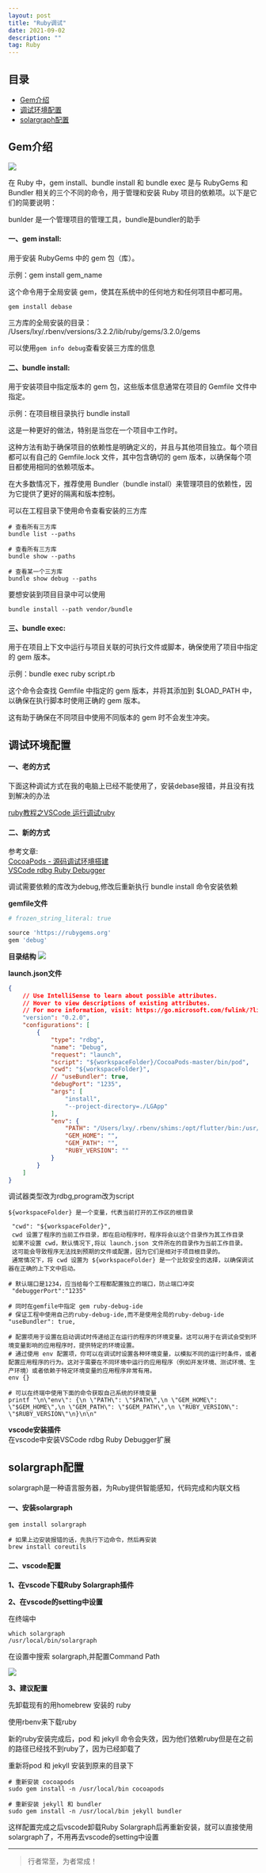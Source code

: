 ```yaml
---
layout: post
title: "Ruby调试"
date: 2021-09-02
description: ""
tag: Ruby
---
```




## 目录
* [Gem介绍](#content1)
* [调试环境配置](#content2)
* [solargraph配置](#content3)


<!-- ************************************************ -->
## <a id="content1">Gem介绍</a>

<img src="/images/project/14.png">

在 Ruby 中，gem install、bundle install 和 bundle exec 是与 RubyGems 和 Bundler 相关的三个不同的命令，用于管理和安装 Ruby 项目的依赖项。以下是它们的简要说明：

bunlder 是一个管理项目的管理工具，bundle是bundler的助手


#### **一、gem install:**

用于安装 RubyGems 中的 gem 包（库）。

示例：gem install gem_name

这个命令用于全局安装 gem，使其在系统中的任何地方和任何项目中都可用。

```shell
gem install debase
```

三方库的全局安装的目录：<br>
/Users/lxy/.rbenv/versions/3.2.2/lib/ruby/gems/3.2.0/gems

可以使用`gem info debug`查看安装三方库的信息


#### **二、bundle install:**

用于安装项目中指定版本的 gem 包，这些版本信息通常在项目的 Gemfile 文件中指定。

示例：在项目根目录执行 bundle install

这是一种更好的做法，特别是当您在一个项目中工作时。

这种方法有助于确保项目的依赖性是明确定义的，并且与其他项目独立。每个项目都可以有自己的 Gemfile.lock 文件，其中包含确切的 gem 版本，以确保每个项目都使用相同的依赖项版本。

在大多数情况下，推荐使用 Bundler（bundle install）来管理项目的依赖性，因为它提供了更好的隔离和版本控制。


可以在工程目录下使用命令查看安装的三方库
```shell
# 查看所有三方库
bundle list --paths

# 查看所有三方库
bundle show --paths

# 查看某一个三方库
bundle show debug --paths
```


要想安装到项目目录中可以使用
```
bundle install --path vendor/bundle
```

#### **三、bundle exec:**
用于在项目上下文中运行与项目关联的可执行文件或脚本，确保使用了项目中指定的 gem 版本。

示例：bundle exec ruby script.rb

这个命令会查找 Gemfile 中指定的 gem 版本，并将其添加到 $LOAD_PATH 中，以确保在执行脚本时使用正确的 gem 版本。

这有助于确保在不同项目中使用不同版本的 gem 时不会发生冲突。


<!-- ************************************************ -->
## <a id="content2">调试环境配置</a>

#### **一、老的方式**

下面这种调试方式在我的电脑上已经不能使用了，安装debase报错，并且没有找到解决的办法

<a href="https://www.jianshu.com/p/0f5a7a8293f5">ruby教程之VSCode 运行调试ruby</a>

#### **二、新的方式**

参考文章:<br>
<a href="https://blog.csdn.net/crasowas/article/details/129826515">CocoaPods - 源码调试环境搭建</a><br>
<a href="https://marketplace.visualstudio.com/items?itemName=KoichiSasada.vscode-rdbg">VSCode rdbg Ruby Debugger</a>

调试需要依赖的库改为debug,修改后重新执行 bundle install 命令安装依赖

**gemfile文件**
```ruby
# frozen_string_literal: true

source 'https://rubygems.org'
gem 'debug'
```

**目录结构**
<img src="/images/ruby/1.png">

**launch.json文件**
```json
{
    // Use IntelliSense to learn about possible attributes.
    // Hover to view descriptions of existing attributes.
    // For more information, visit: https://go.microsoft.com/fwlink/?linkid=830387
    "version": "0.2.0",
    "configurations": [
        {
            "type": "rdbg",
            "name": "Debug",
            "request": "launch",
            "script": "${workspaceFolder}/CocoaPods-master/bin/pod",
            "cwd": "${workspaceFolder}",
            // "useBundler": true,
            "debugPort": "1235",
            "args": [
                "install",
                "--project-directory=./LGApp"
            ],
            "env": {
                "PATH": "/Users/lxy/.rbenv/shims:/opt/flutter/bin:/usr/local/lxybin:/Library/Frameworks/Python.framework/Versions/3.11/bin:/usr/local/bin:/System/Cryptexes/App/usr/bin:/usr/bin:/bin:/usr/sbin:/sbin:/Applications/VMware Fusion.app/Contents/Public:/usr/local/go/bin:/Library/Apple/usr/bin:/Users/lxy/Library/Android/sdk/tools:/Users/lxy/Library/Android/sdk/platform-tools:/usr/local/go/bin",
                "GEM_HOME": "",
                "GEM_PATH": "",
                "RUBY_VERSION": ""
            }
        }
    ]
}
```
调试器类型改为rdbg,program改为script


```shell
${workspaceFolder} 是一个变量，代表当前打开的工作区的根目录

 "cwd": "${workspaceFolder}",
 cwd 设置了程序的当前工作目录，即在启动程序时，程序将会以这个目录作为其工作目录
 如果不设置 cwd，默认情况下,将以 launch.json 文件所在的目录作为当前工作目录。
 这可能会导致程序无法找到预期的文件或配置，因为它们是相对于项目根目录的。
 通常情况下，将 cwd 设置为 ${workspaceFolder} 是一个比较安全的选择，以确保调试器在正确的上下文中启动。

# 默认端口是1234，应当给每个工程都配置独立的端口，防止端口冲突
 "debuggerPort":"1235"

# 同时在gemfile中指定 gem ruby-debug-ide
# 保证工程中使用自己的ruby-debug-ide,而不是使用全局的ruby-debug-ide
"useBundler": true,

# 配置项用于设置在启动调试时传递给正在运行的程序的环境变量。这可以用于在调试会受到环境变量影响的应用程序时，提供特定的环境设置。
# 通过使用 env 配置项，你可以在调试时设置各种环境变量，以模拟不同的运行时条件，或者配置应用程序的行为。这对于需要在不同环境中运行的应用程序（例如开发环境、测试环境、生产环境）或者依赖于特定环境变量的应用程序非常有用。
env {}

# 可以在终端中使用下面的命令获取自己系统的环境变量
printf "\n\"env\": {\n \"PATH\": \"$PATH\",\n \"GEM_HOME\": \"$GEM_HOME\",\n \"GEM_PATH\": \"$GEM_PATH\",\n \"RUBY_VERSION\": \"$RUBY_VERSION\"\n}\n\n"
```

**vscode安装插件<br>**
在vscode中安装VSCode rdbg Ruby Debugger扩展



<!-- ************************************************ -->
## <a id="content3">solargraph配置</a>

solargraph是一种语言服务器，为Ruby提供智能感知，代码完成和内联文档

#### **一、安装solargraph**

```shell
gem install solargraph

# 如果上边安装报错的话，先执行下边命令，然后再安装
brew install coreutils
```

#### **二、vscode配置**

**1、在vscode下载Ruby Solargraph插件**

**2、在vscode的setting中设置**

在终端中
```shell
which solargraph
/usr/local/bin/solargraph
```
在设置中搜索 solargraph,并配置Command Path

<img src="/images/ruby/2.png">


**3、建议配置**

先卸载现有的用homebrew 安装的 ruby  

使用rbenv来下载ruby   

新的ruby安装完成后，pod 和 jekyll 命令会失效，因为他们依赖ruby但是在之前的路径已经找不到ruby了，因为已经卸载了  

重新将pod 和 jekyll 安装到原来的目录下
```shell
# 重新安装 cocoapods
sudo gem install -n /usr/local/bin cocoapods

# 重新安装 jekyll 和 bundler
sudo gem install -n /usr/local/bin jekyll bundler 
```

这样配置完成之后vscode卸载Ruby Solargraph后再重新安装，就可以直接使用solargraph了，不用再去vscode的setting中设置 



----------
>  行者常至，为者常成！


